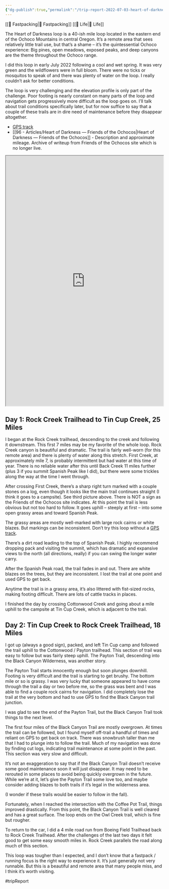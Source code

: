 ```yaml
---
{"dg-publish":true,"permalink":"/trip-report-2022-07-03-heart-of-darkness-fastpack/"}
---
```



[[📘 Fastpacking\|📘 Fastpacking]] [[📘 Life\|📘 Life]]

The Heart of Darkness loop is a 40-ish mile loop located in the eastern end of the Ochoco Mountains in central Oregon. It’s a remote area that sees relatively little trail use, but that’s a shame – it’s the quintessential Ochoco experience: Big pines, open meadows, exposed peaks, and deep canyons are the theme throughout the Ochoco range.

I did this loop in early July 2022 following a cool and wet spring. It was very green and the wildflowers were in full bloom. There were no ticks or mosquitos to speak of and there was plenty of water on the loop. I really couldn’t ask for better conditions.

The loop is very challenging and the elevation profile is only part of the challenge. Poor footing is nearly constant on many parts of the loop and navigation gets progressively more difficult as the loop goes on. I’ll talk about trail conditions specifically later, but for now suffice to say that a couple of these trails are in dire need of maintenance before they disappear altogether.

- [GPS track](https://caltopo.com/m/EAUN)
- [[96 - Articles/Heart of Darkness — Friends of the Ochocos\|Heart of Darkness — Friends of the Ochocos]] - Description and approximate mileage. Archive of writeup from Friends of the Ochocos site which is no longer live.

<iframe src="https://photoprism.ajy.co/s/13icq91ne6/heart-of-darkness" width="100%" height="800"></iframe>

## Day 1: Rock Creek Trailhead to Tin Cup Creek, 25 Miles

I began at the Rock Creek trailhead, descending to the creek and following it downstream. This first 7 miles may be my favorite of the whole loop. Rock Creek canyon is beautiful and dramatic. The trail is fairly well-worn (for this remote area) and there is plenty of water along this stretch. First Creek, at approximately mile 7, is probably intermittent but had water at this time of year. There is no reliable water after this until Back Creek 11 miles further (plus 3 if you summit Spanish Peak like I did), but there were some trickles along the way at the time I went through.

After crossing First Creek, there’s a sharp right turn marked with a couple stones on a log, even though it looks like the main trail continues straight (I think it goes to a campsite). See third picture above. There is NOT a sign as the Friends of the Ochocos site indicates. At this point the trail is less obvious but not too hard to follow. It goes uphill – steeply at first – into some open grassy areas and toward Spanish Peak.

The grassy areas are mostly well-marked with large rock cairns or white blazes. But markings can be inconsistent. Don’t try this loop without a [GPS track](https://caltopo.com/m/EAUN).

There’s a dirt road leading to the top of Spanish Peak. I highly recommend dropping pack and visiting the summit, which has dramatic and expansive views to the north (all directions, really) if you can swing the longer water carry.

After the Spanish Peak road, the trail fades in and out. There are white blazes on the trees, but they are inconsistent. I lost the trail at one point and used GPS to get back.

Anytime the trail is in a grassy area, it’s also littered with fist-sized rocks, making footing difficult. There are lots of cattle tracks in places.

I finished the day by crossing Cottonwood Creek and going about a mile uphill to the campsite at Tin Cup Creek, which is adjacent to the trail.

## Day 2: Tin Cup Creek to Rock Creek Trailhead, 18 Miles

I got up (always a good sign), packed, and left Tin Cup camp and followed the trail uphill to the Cottonwood / Payton trailhead. This section of trail was easy to follow but was fairly steep uphill. The Payton Trail, descending into the Black Canyon Wilderness, was another story.

The Payton Trail starts innocently enough but soon plunges downhill. Footing is very difficult and the trail is starting to get brushy. The bottom mile or so is grassy. I was very lucky that someone appeared to have come through the trail a day or two before me, so the grass was bent and I was able to find a couple rock cairns for navigation. I did completely lose the trail at the very bottom and had to use GPS to find the Black Canyon trail junction.

I was glad to see the end of the Payton Trail, but the Black Canyon Trail took things to the next level.

The first four miles of the Black Canyon Trail are mostly overgrown. At times the trail can be followed, but I found myself off-trail a handful of times and reliant on GPS to get back on track. There was snowbrush taller than me that I had to plunge into to follow the trail. Much of my navigation was done by finding cut logs, indicating trail maintenance at some point in the past. This section was very slow and difficult.

It’s not an exaggeration to say that if the Black Canyon Trail doesn’t receive some good maintenance soon it will just disappear. It may need to be rerouted in some places to avoid being quickly overgrown in the future. While we’re at it, let’s give the Payton Trail some love too, and maybe consider adding blazes to both trails if it’s legal in the wilderness area.

(I wonder if these trails would be easier to follow in the fall).

Fortunately, when I reached the intersection with the Coffee Pot Trail, things improved drastically. From this point, the Black Canyon Trail is well cleared and has a great surface. The loop ends on the Owl Creek trail, which is fine but rougher.

To return to the car, I did a 4 mile road run from Boeing Field Trailhead back to Rock Creek Trailhead. After the challenges of the last two days it felt good to get some easy smooth miles in. Rock Creek parallels the road along much of this section.

This loop was tougher than I expected, and I don’t know that a fastpack / running focus is the right way to experience it. It’s just generally not very runnable. But this is a beautiful and remote area that many people miss, and I think it’s worth visiting.

#tripReport